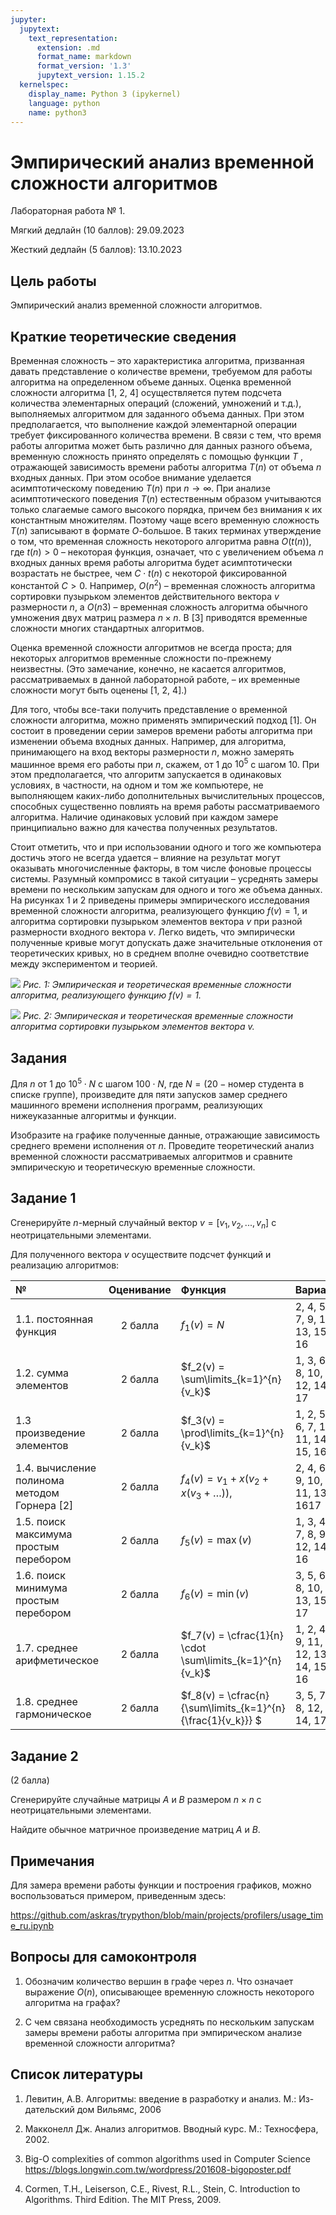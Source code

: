 ```yaml
---
jupyter:
  jupytext:
    text_representation:
      extension: .md
      format_name: markdown
      format_version: '1.3'
      jupytext_version: 1.15.2
  kernelspec:
    display_name: Python 3 (ipykernel)
    language: python
    name: python3
---
```


# Эмпирический анализ временной сложности алгоритмов


Лабораторная работа № 1. 

Мягкий дедлайн (10 баллов): 29.09.2023

Жесткий дедлайн (5 баллов): 13.10.2023


## Цель работы

Эмпирический анализ временной сложности алгоритмов.

<!-- #region -->
## Краткие теоретические сведения

Временная сложность – это характеристика алгоритма, призванная давать представление о количестве времени, требуемом для работы алгоритма на определенном объеме данных. 
Оценка временной сложности алгоритма [1, 2, 4] осуществляется путем подсчета количества элементарных операций (сложений, умножений и т.д.), выполняемых алгоритмом для заданного объема данных. 
При этом предполагается, что выполнение каждой элементарной операции требует фиксированного количества времени.
В связи с тем, что время работы алгоритма может быть различно для данных разного объема, временную сложность принято определять
с помощью функции $T$ , отражающей зависимость времени работы алгоритма $T(n)$ от объема $n$ входных данных. 
При этом особое внимание уделается асимптотическому поведению $T(n)$ при $n \to \infty$. 
При анализе асимптотического поведения $T(n)$ естественным образом учитываются только слагаемые самого высокого порядка, причем без внимания к их константным множителям. 
Поэтому чаще всего временную сложность $T(n)$ записывают в формате $O$-большое.
В таких терминах утверждение о том, что временная сложность некоторого алгоритма равна $O(t(n))$, где $t(n) > 0$ – некоторая функция, означает, что с увеличением объема $n$ входных данных время работы алгоритма будет асимптотически возрастать не быстрее, чем $C \cdot t(n)$ с некоторой фиксированной константой $C > 0$. 
Например, $O(n^2)$ – временная сложность алгоритма сортировки пузырьком элементов действительного вектора $v$ размерности $n$, а $O(n3)$ – временная сложность алгоритма обычного умножения двух матриц размера $n × n$. 
В [3] приводятся временные сложности многих стандартных алгоритмов.

Оценка временной сложности алгоритмов не всегда проста; для некоторых алгоритмов временные сложности по-прежнему неизвестны. 
(Это замечание, конечно, не касается алгоритмов, рассматриваемых в данной
лабораторной работе, – их временные сложности могут быть оценены [1, 2, 4].) 

Для того, чтобы все-таки получить представление о временной сложности алгоритма, можно применять эмпирический подход [1].
Он состоит в проведении серии замеров времени работы алгоритма при изменении объема входных данных. 
Например, для алгоритма, принимающего на вход векторы размерности $n$, можно замерять машинное время
его работы при $n$, скажем, от $1$ до $10^5$ с шагом $10$. 
При этом предполагается, что алгоритм запускается в одинаковых условиях, в частности, на одном и том же компьютере, не выполняющем каких-либо дополнительных вычислительных процессов, способных существенно повлиять на время работы рассматриваемого алгоритма. 
Наличие одинаковых условий при каждом замере принципиально важно для качества полученных результатов. 

Стоит отметить, что и при использовании одного и того же компьютера достичь этого не всегда удается – влияние на результат могут оказывать многочисленные факторы, в том числе фоновые процессы системы. 
Разумный компромисс в такой ситуации – усреднять замеры времени по нескольким запускам для одного и того же объема данных.
На рисунках 1 и 2 приведены примеры эмпирического исследования временной сложности алгоритма, реализующего функцию $f(v) = 1$, и алгоритма сортировки пузырьком элементов вектора $v$ при разной размерности входного вектора $v$. 
Легко видеть, что эмпирически полученные кривые могут допускать даже значительные отклонения от теоретических кривых, но в среднем вполне очевидно соответствие между экспериментом и теорией.


![](./img/img01.png)
*Рис. 1: Эмпирическая и теоретическая временные сложности алгоритма,
реализующего функцию $f(v) = 1$.*


![](./img/img02.png)
*Рис. 2: Эмпирическая и теоретическая временные сложности алгоритма
сортировки пузырьком элементов вектора $v$.*

<!-- #endregion -->

## Задания

Для $n$ от 1 до $10^5 \cdot N$ c шагом $100 \cdot N$, где $N = (20 - \text{номер студента в списке группе})$, произведите для пяти запусков замер среднего машинного времени исполнения программ, реализующих нижеуказанные алгоритмы и функции. 

Изобразите на графике полученные данные, отражающие зависимость среднего времени исполнения от $n$. 
Проведите теоретический анализ временной сложности рассматриваемых алгоритмов и сравните эмпирическую и теоретическую временные сложности.

<!-- #region -->
## Задание 1

Сгенерируйте $n$-мерный случайный вектор $v = [v_1, v_2, ..., v_n]$ с
неотрицательными элементами. 

Для полученного вектора $v$ осуществите подсчет функций и реализацию алгоритмов:


| №  | Оценивание | Функция | Вариант | Примечание |
|:--|:----------:|:-------|:-------|:----------:|
| 1.1. постоянная функция                      | 2 балла | $f_1(v) = N$                               | 2, 4, 5, 7, 9, 11, 13, 15, 16 ||
| 1.2. сумма элементов                         | 2 балла | $f_2(v) = \sum\limits_{k=1}^{n} {v_k}$     | 1, 3, 6, 8, 10, 12, 14, 17||
| 1.3  произведение элементов                  | 2 балла | $f_3(v) = \prod\limits_{k=1}^{n} {v_k}$    | 1, 2, 5, 6, 7, 10, 11, 14, 15, 16 ||
| 1.4. вычисление полинома методом Горнера [2] | 2 балла | $f_4(v) = v_1 + x (v_2 + x(v_3+ \ldots))$, | 2, 4, 6, 9, 10, 11, 13, 1617| $x = 1.5 \cdot N$|
| 1.5. поиск максимума простым перебором       | 2 балла | $f_5(v) = \max(v)$                         | 1, 3, 4, 7, 8, 9, 12, 14, 16 ||
| 1.6. поиск минимума простым перебором        | 2 балла | $f_6(v) = \min(v)$                         | 3, 5, 6, 8, 10, 13, 15, 17 ||
| 1.7. среднее арифметическое                  | 2 балла | $f_7(v) = \cfrac{1}{n} \cdot \sum\limits_{k=1}^{n} {v_k}$   | 1, 2, 4, 9, 11, 12, 13, 14, 15, 16 ||
| 1.8. среднее гармоническое                   | 2 балла | $f_8(v) = \cfrac{n}{\sum\limits_{k=1}^{n} {\frac{1}{v_k}}}  $ | 3, 5, 7, 8, 12, 14, 17| |

<!-- #endregion -->

## Задание 2

(2 балла)

Сгенерируйте случайные матрицы $A$ и $B$ размером $n × n$ с неотрицательными элементами. 

Найдите обычное матричное произведение матриц $A$ и $B$.


## Примечания

Для замера времени работы функции и построения графиков, можно воспользоваться примером, приведенным здесь:

https://github.com/askras/trypython/blob/main/projects/profilers/usage_time_ru.ipynb


## Вопросы для самоконтроля

1. Обозначим количество вершин в графе через $n$. 
Что означает выражение $O(n)$, описывающее временную сложность некоторого алгоритма на графах?

2. С чем связана необходимость усреднять по нескольким запускам замеры времени работы алгоритма при эмпирическом анализе временной сложности алгоритма?


## Список литературы

1. Левитин, А.В. Алгоритмы: введение в разработку и анализ. М.: Из-
дательский дом Вильямс, 2006

2. Макконелл Дж. Анализ алгоритмов. Вводный курс. М.: Техносфера, 2002.

3. Big-O complexities of common algorithms used in Computer Science
https://blogs.longwin.com.tw/wordpress/201608-bigoposter.pdf

4. Cormen, T.H., Leiserson, C.E., Rivest, R.L., Stein, C. Introduction to Algorithms. Third Edition. The MIT Press, 2009.
